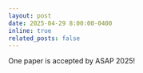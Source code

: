 ```yaml
---
layout: post
date: 2025-04-29 8:00:00-0400
inline: true
related_posts: false
---
```

One paper is accepted by ASAP 2025!
